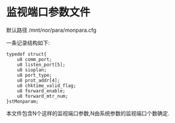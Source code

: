 # 监视端口参数文件

默认路径 /mnt/nor/para/monpara.cfg

一条记录结构如下:

	typedef struct{
		u8 comm_port;
		u8 listen_port[5];
		u8 sioplan;
		u8 port_type;
		u8 prot_addr[4];
		u8 chktime_valid_flag;
		u8 forward_enable;
		u8 forward_mtr_num;
	}stMonparam;

本文件包含N个这样的监视端口参数,N由系统参数的监视端口个数确定.
